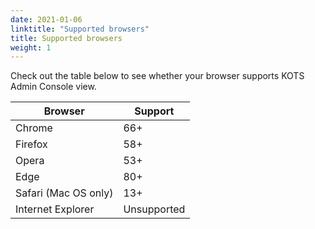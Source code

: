 ```yaml
---
date: 2021-01-06
linktitle: "Supported browsers"
title: Supported browsers
weight: 1
---
```


Check out the table below to see whether your browser supports KOTS Admin Console view.

| Browser              | Support     |
|----------------------|-------------|
| Chrome               | 66+         |
| Firefox              | 58+         |
| Opera                | 53+         |
| Edge                 | 80+         |
| Safari (Mac OS only) | 13+         |
| Internet Explorer    | Unsupported |
